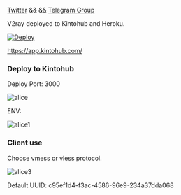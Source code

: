 [Twitter](https://twitter.com/alicesu55)  && &&  [Telegram Group](https://t.me/starts_sh_group)

V2ray deployed to Kintohub and Heroku.

[![Deploy](https://www.herokucdn.com/deploy/button.png)](https://dashboard.heroku.com/new?template=https://github.com/yeahwu/jktest)

https://app.kintohub.com/

### Deploy to Kintohub

Deploy Port: 3000

![alice](https://github.com/yeahwu/kinto/blob/master/img/ali.jpg)

ENV:

![alice1](https://github.com/yeahwu/kinto/blob/master/img/ali2.PNG)

### Client use

Choose vmess or vless protocol. 

![alice3](https://github.com/yeahwu/kinto/blob/master/img/kinto3.jpg)

Default UUID: c95ef1d4-f3ac-4586-96e9-234a37dda068
